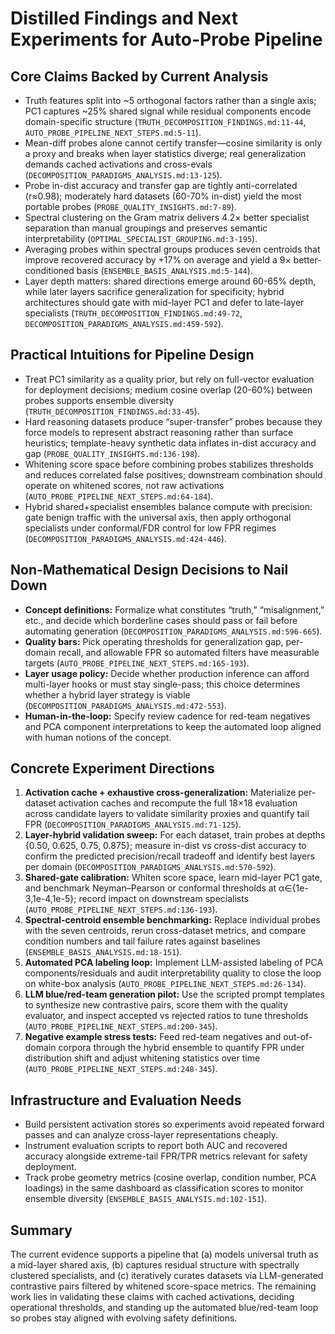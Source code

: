 # Distilled Findings and Next Experiments for Auto-Probe Pipeline

## Core Claims Backed by Current Analysis
- Truth features split into ~5 orthogonal factors rather than a single axis; PC1 captures ~25% shared signal while residual components encode domain-specific structure (`TRUTH_DECOMPOSITION_FINDINGS.md:11-44`, `AUTO_PROBE_PIPELINE_NEXT_STEPS.md:5-11`).
- Mean-diff probes alone cannot certify transfer—cosine similarity is only a proxy and breaks when layer statistics diverge; real generalization demands cached activations and cross-evals (`DECOMPOSITION_PARADIGMS_ANALYSIS.md:13-125`).
- Probe in-dist accuracy and transfer gap are tightly anti-correlated (r≈0.98); moderately hard datasets (60-70% in-dist) yield the most portable probes (`PROBE_QUALITY_INSIGHTS.md:7-89`).
- Spectral clustering on the Gram matrix delivers 4.2× better specialist separation than manual groupings and preserves semantic interpretability (`OPTIMAL_SPECIALIST_GROUPING.md:3-195`).
- Averaging probes within spectral groups produces seven centroids that improve recovered accuracy by +17% on average and yield a 9× better-conditioned basis (`ENSEMBLE_BASIS_ANALYSIS.md:5-144`).
- Layer depth matters: shared directions emerge around 60-65% depth, while later layers sacrifice generalization for specificity; hybrid architectures should gate with mid-layer PC1 and defer to late-layer specialists (`TRUTH_DECOMPOSITION_FINDINGS.md:49-72`, `DECOMPOSITION_PARADIGMS_ANALYSIS.md:459-592`).

## Practical Intuitions for Pipeline Design
- Treat PC1 similarity as a quality prior, but rely on full-vector evaluation for deployment decisions; medium cosine overlap (20-60%) between probes supports ensemble diversity (`TRUTH_DECOMPOSITION_FINDINGS.md:33-45`).
- Hard reasoning datasets produce “super-transfer” probes because they force models to represent abstract reasoning rather than surface heuristics; template-heavy synthetic data inflates in-dist accuracy and gap (`PROBE_QUALITY_INSIGHTS.md:136-198`).
- Whitening score space before combining probes stabilizes thresholds and reduces correlated false positives; downstream combination should operate on whitened scores, not raw activations (`AUTO_PROBE_PIPELINE_NEXT_STEPS.md:64-184`).
- Hybrid shared+specialist ensembles balance compute with precision: gate benign traffic with the universal axis, then apply orthogonal specialists under conformal/FDR control for low FPR regimes (`DECOMPOSITION_PARADIGMS_ANALYSIS.md:424-446`).

## Non-Mathematical Design Decisions to Nail Down
- **Concept definitions:** Formalize what constitutes “truth,” “misalignment,” etc., and decide which borderline cases should pass or fail before automating generation (`DECOMPOSITION_PARADIGMS_ANALYSIS.md:596-665`).
- **Quality bars:** Pick operating thresholds for generalization gap, per-domain recall, and allowable FPR so automated filters have measurable targets (`AUTO_PROBE_PIPELINE_NEXT_STEPS.md:165-193`).
- **Layer usage policy:** Decide whether production inference can afford multi-layer hooks or must stay single-pass; this choice determines whether a hybrid layer strategy is viable (`DECOMPOSITION_PARADIGMS_ANALYSIS.md:472-553`).
- **Human-in-the-loop:** Specify review cadence for red-team negatives and PCA component interpretations to keep the automated loop aligned with human notions of the concept.

## Concrete Experiment Directions
1. **Activation cache + exhaustive cross-generalization:** Materialize per-dataset activation caches and recompute the full 18×18 evaluation across candidate layers to validate similarity proxies and quantify tail FPR (`DECOMPOSITION_PARADIGMS_ANALYSIS.md:71-125`).
2. **Layer-hybrid validation sweep:** For each dataset, train probes at depths {0.50, 0.625, 0.75, 0.875}; measure in-dist vs cross-dist accuracy to confirm the predicted precision/recall tradeoff and identify best layers per domain (`DECOMPOSITION_PARADIGMS_ANALYSIS.md:570-592`).
3. **Shared-gate calibration:** Whiten score space, learn mid-layer PC1 gate, and benchmark Neyman–Pearson or conformal thresholds at α∈{1e-3,1e-4,1e-5}; record impact on downstream specialists (`AUTO_PROBE_PIPELINE_NEXT_STEPS.md:136-193`).
4. **Spectral-centroid ensemble benchmarking:** Replace individual probes with the seven centroids, rerun cross-dataset metrics, and compare condition numbers and tail failure rates against baselines (`ENSEMBLE_BASIS_ANALYSIS.md:18-151`).
5. **Automated PCA labeling loop:** Implement LLM-assisted labeling of PCA components/residuals and audit interpretability quality to close the loop on white-box analysis (`AUTO_PROBE_PIPELINE_NEXT_STEPS.md:26-134`).
6. **LLM blue/red-team generation pilot:** Use the scripted prompt templates to synthesize new contrastive pairs, score them with the quality evaluator, and inspect accepted vs rejected ratios to tune thresholds (`AUTO_PROBE_PIPELINE_NEXT_STEPS.md:200-345`).
7. **Negative example stress tests:** Feed red-team negatives and out-of-domain corpora through the hybrid ensemble to quantify FPR under distribution shift and adjust whitening statistics over time (`AUTO_PROBE_PIPELINE_NEXT_STEPS.md:248-345`).

## Infrastructure and Evaluation Needs
- Build persistent activation stores so experiments avoid repeated forward passes and can analyze cross-layer representations cheaply.
- Instrument evaluation scripts to report both AUC and recovered accuracy alongside extreme-tail FPR/TPR metrics relevant for safety deployment.
- Track probe geometry metrics (cosine overlap, condition number, PCA loadings) in the same dashboard as classification scores to monitor ensemble diversity (`ENSEMBLE_BASIS_ANALYSIS.md:102-151`).

## Summary
The current evidence supports a pipeline that (a) models universal truth as a mid-layer shared axis, (b) captures residual structure with spectrally clustered specialists, and (c) iteratively curates datasets via LLM-generated contrastive pairs filtered by whitened score-space metrics. The remaining work lies in validating these claims with cached activations, deciding operational thresholds, and standing up the automated blue/red-team loop so probes stay aligned with evolving safety definitions.
